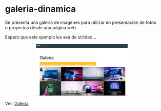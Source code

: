 # galeria-dinamica

Se presenta una galeria de imagenes para utilizar
en presentación de fotos o proyectos desde una página web.

Espero que este ejemplo les sea de utilidad...


<div>
    <p style = 'text-align:center;'>
    <img src="assets/screenshot.png" alt="Galeria-imagen-categoria" width="300px">
    </p>
</div>

Ver: <a href="https://alevirdz.github.io/galeria-dinamica/" target="_blank" alt="Galeria dinamica">Galeria</a>
